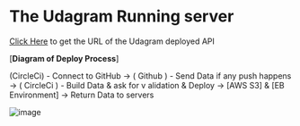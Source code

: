 # The Udagram Running server

[Click Here](http://udagram-bucket123987.s3-website-us-east-1.amazonaws.com/) to get the URL of the Udagram deployed API

[__Diagram of Deploy Process__]

(CircleCi) - Connect to GitHub -> ( Github ) - Send Data if any push happens -> ( CircleCi ) - Build Data & ask for v alidation & Deploy -> [AWS S3] & [EB Environment] -> Return Data to servers

![image](https://github.com/Gooda97/udigram/blob/master/Drawings/Deploy-process.png)
